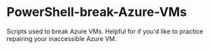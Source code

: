 # PowerShell-break-Azure-VMs
Scripts used to break Azure VMs. Helpful for if you'd like to practice repairing your inaccessible Azure VM.
